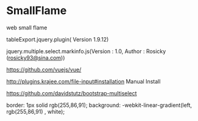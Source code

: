 # SmallFlame
web small flame

 tableExport.jquery.plugin( Version 1.9.12)
 
 jquery.multiple.select.markinfo.js(Version :  1.0, Author  :  Rosicky (rosicky93@sina.com)) 

https://github.com/vuejs/vue/

http://plugins.krajee.com/file-input#installation 
Manual Install

https://github.com/davidstutz/bootstrap-multiselect

border: 1px solid rgb(255,86,91);
background: -webkit-linear-gradient(left, rgb(255,86,91) , white);



